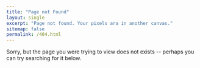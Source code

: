 ```yaml
---
title: "Page not Found"
layout: single
excerpt: "Page not found. Your pixels ara in another canvas."
sitemap: false
permalink: /404.html
---
```

Sorry, but the page you were trying to view does not exists -- perhaps you can try searching for it below.

<script type="text/javascript">
  var GOOG_FIXURL_LANG = 'zh';
  var GOOG_FIXURL_SITE = '{{ site.url }}'
</script>
<script type="text/javascript"
  src="//linkhelp.clients.google.com/tbproxy/lh/wm/fixurl.js">
</script>